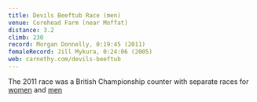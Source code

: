 ```yaml
---
title: Devils Beeftub Race (men)
venue: Corehead Farm (near Moffat)
distance: 3.2
climb: 230
record: Morgan Donnelly, 0:19:45 (2011)
femaleRecord: Jill Mykura, 0:24:06 (2005)
web: carnethy.com/devils-beeftub
---
```

The 2011 race was a British Championship counter with separate races for [women](http://www.scottishhillracing.co.uk//RA-0282) and [men](http://www.scottishhillracing.co.uk//RA-0283)